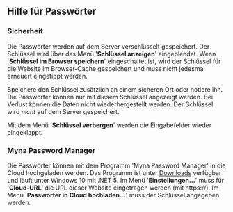 ﻿
## Hilfe für Passwörter

### Sicherheit

Die Passwörter werden auf dem Server verschlüsselt gespeichert.
Der Schlüssel wird über das Menü '**Schlüssel anzeigen**' eingeblendet.
Wenn '**Schlüssel im Browser speichern**' eingeschaltet ist, wird der Schlüssel
für die Website im Browser-Cache gespeichert und muss nicht jedesmal erneuert eingetippt werden.

Speichere den Schlüssel zusätzlich an einem sicheren Ort oder notiere ihn.
Die Passwörter können nur mit diesem Schlüssel angezeigt werden.
Bei Verlust können die Daten nicht wiederhergestellt werden.
Der Schlüssel wird *nicht* auf dem Server gespeichert.

Mit dem Menü '**Schlüssel verbergen**' werden die Eingabefelder wieder eingeklappt.

### Myna Password Manager

Die Passwörter können mit dem Programm 'Myna Password Manager' in die Cloud hochgeladen werden.
Das Programm ist unter [Downloads](/markdown?page=downloads) verfügbar und läuft unter Windows 10 mit .NET 5.
Im Menü '**Einstellungen...**' muss für '**Cloud-URL**' die URL dieser Website eingetragen werden (mit https://).
Im Menü '**Passwörter in Cloud hochladen...**' muss der Schlüssel angegeben werden.